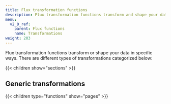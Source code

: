 ```yaml
---
title: Flux transformation functions
description: Flux transformation functions transform and shape your data in specific ways.
menu:
  v2_0_ref:
    parent: Flux functions
    name: Transformations
weight: 203
---
```


Flux transformation functions transform or shape your data in specific ways.
There are different types of transformations categorized below:

{{< children show="sections" >}}

## Generic transformations

{{< children type="functions" show="pages" >}}
